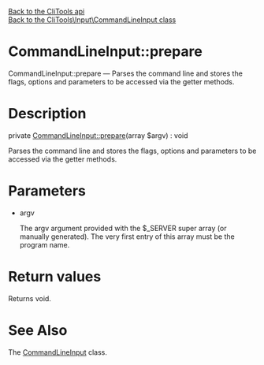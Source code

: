 [Back to the CliTools api](https://github.com/lingtalfi/CliTools/blob/master/doc/api/CliTools.md)<br>
[Back to the CliTools\Input\CommandLineInput class](https://github.com/lingtalfi/CliTools/blob/master/doc/api/CliTools/Input/CommandLineInput.md)


CommandLineInput::prepare
================



CommandLineInput::prepare — Parses the command line and stores the flags, options and parameters to be accessed via the getter methods.




Description
================


private [CommandLineInput::prepare](https://github.com/lingtalfi/CliTools/blob/master/doc/api/CliTools/Input/CommandLineInput/prepare.md)(array $argv) : void




Parses the command line and stores the flags, options and parameters to be accessed via the getter methods.




Parameters
================


- argv

    The argv argument provided with the $_SERVER super array (or manually generated).
The very first entry of this array must be the program name.


Return values
================

Returns void.







See Also
================

The [CommandLineInput](https://github.com/lingtalfi/CliTools/blob/master/doc/api/CliTools/Input/CommandLineInput.md) class.
